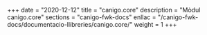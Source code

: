 +++
date        = "2020-12-12"
title       = "canigo.core"
description = "Mòdul canigo.core"
sections    = "canigo-fwk-docs"
enllac		= "/canigo-fwk-docs/documentacio-llibreries/canigo.core/"
weight		= 1
+++
